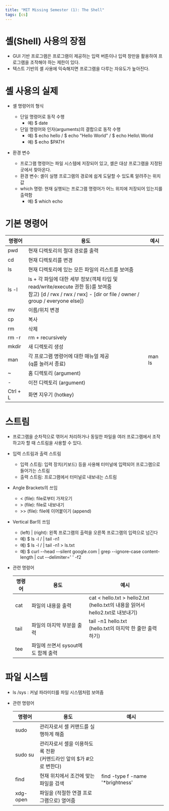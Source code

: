 ```yaml
---
title: "MIT Missing Semester (1): The Shell"
tags: [cs]
---
```


# 셸(Shell) 사용의 장점

- GUI 기반 프로그램은 프로그램이 제공하는 입력 버튼이나 입력 창만을 활용하여 프로그램을 조작해야 하는 제한이 있다.
- 텍스트 기반의 셸 사용에 익숙해지면 프로그램을 다루는 자유도가 높아진다.



# 셸 사용의 실제

- 셸 명령어의 형식

  - 단일 명령어로 동작 수행
    - 예) $ date
  - 단일 명령어와 인자(arguments)의 결합으로 동작 수행 
    - 예) $ echo hello / $ echo "Hello World" / $ echo Hello\ World
    - 예) $ echo $PATH

- 환경 변수

  - 프로그램 명령어는 파일 시스템에 저장되어 있고, 셸은 대상 프로그램을 지정된 곳에서 찾아온다.
  - 환경 변수: 셸이 실행 프로그램의 경로에 쉽게 도달할 수 있도록 알려주는 위치값
  - which 명령: 현재 실행되는 프로그램 명령어가 어느 위치에 저장되어 있는지를 출력함
    - 예) $ which echo



# 기본 명령어

| 명령어   | 용도                                                         | 예시   |
| -------- | ------------------------------------------------------------ | ------ |
| pwd      | 현재 디렉토리의 절대 경로를 출력                             |        |
| cd       | 현재 디렉토리를 변경                                         |        |
| ls       | 현재 디렉토리에 있는 모든 파일의 리스트를 보여줌             |        |
| ls -l    | ls + 각 파일에 대한 세부 정보(객체 타입 및 read/write/execute 권한 등)를 보여줌<br />참고) [d / rwx / rwx / rwx] - [dir or file / owner / group / everyone else]) |        |
| mv       | 이름/위치 변경                                               |        |
| cp       | 복사                                                         |        |
| rm       | 삭제                                                         |        |
| rm -r    | rm + recursively                                             |        |
| mkdir    | 새 디렉토리 생성                                             |        |
| man      | 각 프로그램 명령어에 대한 매뉴얼 제공<br />(q를 눌러서 종료) | man ls |
| ~        | 홈 디렉토리 (argument)                                       |        |
| -        | 이전 디렉토리 (argument)                                     |        |
| Ctrl + L | 화면 지우기 (hotkey)                                         |        |



# 스트림

- 프로그램을 순차적으로 엮어서 처리하거나 동일한 파일을 여러 프로그램에서 조작하고자 할 때 스트림을 사용할 수 있다.

- 입력 스트림과 출력 스트림
  - 입력 스트림: 입력 장치(키보드) 등을 사용해 터미널에 입력되어 프로그램으로 들어가는 스트림
  - 출력 스트림: 프로그램에서 터미널로 내보내는 스트림
  
- Angle Brackets의 쓰임
  - < (file): file로부터 가져오기
  - \> (file): file로 내보내기
  - \>> (file): file에 이어붙이기 (append)
  
- Vertical Bar의 쓰임
  - (left) \| (right): 왼쪽 프로그램의 출력을 오른쪽 프로그램의 입력으로 넘긴다
  - 예) $ ls -l / \| tail -n1
  - 예) $ ls -l / \| tail -n1 > ls.txt
  - 예) $ curl --head --silent google.com \| grep --ignore-case content-length \| cut --delimiter=' ' -f2
  
- 관련 명령어

  | 명령어 | 용도                               | 예시                                                         |
  | ------ | ---------------------------------- | ------------------------------------------------------------ |
  | cat    | 파일의 내용을 출력                 | cat < hello.txt > hello2.txt<br />(hello.txt의 내용을 읽어서 hello2.txt로 내보내기) |
  | tail   | 파일의 마지막 부분을 출력          | tail -n1 hello.txt<br />(hello.txt의 마지막 한 줄만 출력하기) |
  | tee    | 파일에 쓰면서 sysout에도 함께 출력 |                                                              |



# 파일 시스템

- ls /sys : 커널 파라미터를 파일 시스템처럼 보여줌

- 관련 명령어

  | 명령어   | 용도                                                         | 예시                             |
  | -------- | ------------------------------------------------------------ | -------------------------------- |
  | sudo     | 관리자로서 셸 커맨드를 실행하게 해줌                         |                                  |
  | sudo su  | 관리자로서 셸을 이용하도록 전환<br />(커맨드라인 앞의 $가 #으로 변한다) |                                  |
  | find     | 현재 위치에서 조건에 맞는 파일을 검색                        | find -type f -name '*brightness' |
  | xdg-open | 파일을 (적절한 연결 프로그램으로) 열어줌                     |                                  |
